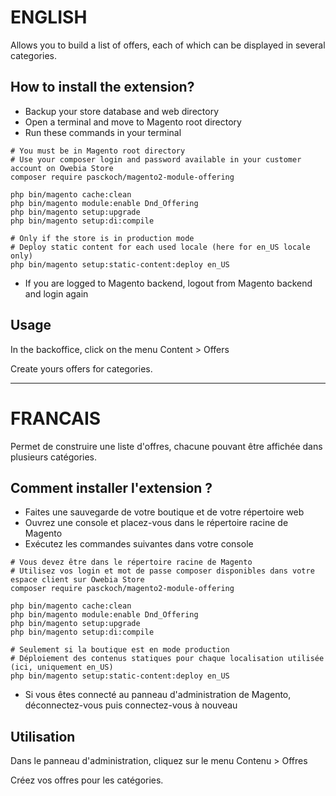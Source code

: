 
# ENGLISH

Allows you to build a list of offers, each of which can be displayed in several categories.

## How to install the extension?

* Backup your store database and web directory
* Open a terminal and move to Magento root directory
* Run these commands in your terminal

```shell
# You must be in Magento root directory
# Use your composer login and password available in your customer account on Owebia Store
composer require pasckoch/magento2-module-offering

php bin/magento cache:clean
php bin/magento module:enable Dnd_Offering
php bin/magento setup:upgrade
php bin/magento setup:di:compile

# Only if the store is in production mode
# Deploy static content for each used locale (here for en_US locale only)
php bin/magento setup:static-content:deploy en_US
```

* If you are logged to Magento backend, logout from Magento backend and login again

## Usage

In the backoffice, click on the menu Content > Offers  

Create yours offers for categories.

--------------------------

# FRANCAIS

Permet de construire une liste d'offres, chacune pouvant être affichée dans plusieurs catégories.

## Comment installer l'extension ?

* Faites une sauvegarde de votre boutique et de votre répertoire web
* Ouvrez une console et placez-vous dans le répertoire racine de Magento
* Exécutez les commandes suivantes dans votre console

```shell
# Vous devez être dans le répertoire racine de Magento
# Utilisez vos login et mot de passe composer disponibles dans votre espace client sur Owebia Store
composer require pasckoch/magento2-module-offering

php bin/magento cache:clean
php bin/magento module:enable Dnd_Offering
php bin/magento setup:upgrade
php bin/magento setup:di:compile

# Seulement si la boutique est en mode production
# Déploiement des contenus statiques pour chaque localisation utilisée (ici, uniquement en_US)
php bin/magento setup:static-content:deploy en_US
```

* Si vous êtes connecté au panneau d'administration de Magento, déconnectez-vous puis connectez-vous à nouveau

## Utilisation

Dans le panneau d'administration, cliquez sur le menu Contenu > Offres  

Créez vos offres pour les catégories.

